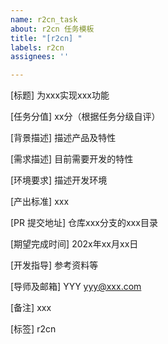 ```yaml
---
name: r2cn_task
about: r2cn 任务模板
title: "[r2cn] "
labels: r2cn
assignees: ''

---
```


[标题] 为xxx实现xxx功能

[任务分值] xx分（根据任务分级自评）

[背景描述] 描述产品及特性

[需求描述] 目前需要开发的特性

[环境要求] 描述开发环境

[产出标准] xxx

[PR 提交地址] 仓库xxx分支的xxx目录

[期望完成时间] 202x年xx月xx日

[开发指导] 参考资料等

[导师及邮箱] YYY <yyy@xxx.com>

[备注] xxx

[标签] r2cn
